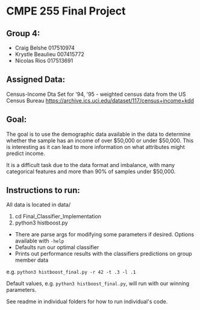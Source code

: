 # CMPE 255 Final Project

## Group 4:
- Craig Belshe 017510974
- Krystle Beaulieu 007415772
- Nicolas Rios 017513691

## Assigned Data:
Census-Income Dta Set for '94, '95 - weighted census data from the US Census Bureau
https://archive.ics.uci.edu/dataset/117/census+income+kdd

## Goal:
The goal is to use the demographic data available in the data to determine whether the sample has 
an income of over $50,000 or under $50,000. This is interesting as it can lead to more information
on what attributes might predict income. 

It is a difficult task due to the data format and imbalance, with many categorical features and more than 90% of
samples under $50,000.


## Instructions to run:

All data is located in data/

1) cd Final_Classifier_Implementation
2) python3 histboost.py
  - There are parse args for modifying some parameters if desired. Options available with `-help`
  - Defaults run our optimal classifier
  - Prints out performance results with the classifiers predictions on group member data

e.g. `python3 histboost_final.py -r 42 -t .3 -l .1`

Default values, e.g. `python3 histboost_final.py`, will run with our winning parameters.


See readme in individual folders for how to run individual's code. 
